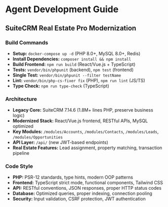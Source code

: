 # Agent Development Guide
## SuiteCRM Real Estate Pro Modernization

### Build Commands
- **Setup:** `docker-compose up -d` (PHP 8.0+, MySQL 8.0+, Redis)
- **Install Dependencies:** `composer install && npm install`
- **Build Frontend:** `npm run build` (React/Vue.js + TypeScript)
- **Tests:** `vendor/bin/phpunit` (backend), `npm test` (frontend)
- **Single Test:** `vendor/bin/phpunit --filter testName`
- **Lint:** `vendor/bin/php-cs-fixer fix` (PHP), `npm run lint` (JS/TS)
- **Type Check:** `npm run type-check` (TypeScript)

### Architecture
- **Legacy Core:** SuiteCRM 7.14.6 (1.8M+ lines PHP, preserve business logic)
- **Modernized Stack:** React/Vue.js frontend, RESTful APIs, MySQL optimized
- **Key Modules:** `/modules/Accounts`, `/modules/Contacts`, `/modules/Leads`, `/modules/Opportunities`
- **API Layer:** `/api/` (new JWT-based endpoints)
- **Real Estate Features:** Lead assignment, property matching, transaction pipeline

### Code Style
- **PHP:** PSR-12 standards, type hints, modern OOP patterns
- **Frontend:** TypeScript strict mode, functional components, Tailwind CSS
- **API:** RESTful conventions, JSON responses, proper HTTP status codes
- **Database:** Optimized queries, proper indexing, connection pooling
- **Security:** Input validation, CSRF protection, JWT authentication
